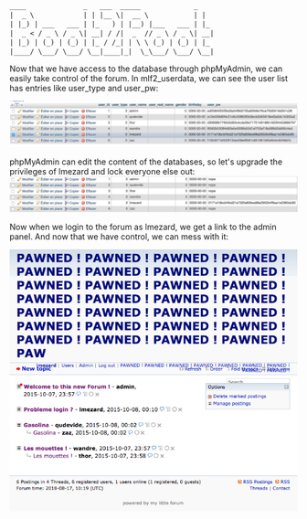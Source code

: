  ```
 ____              _   ___  _____             _   
 |  _ \            | | |__ \|  __ \           | |  
 | |_) | ___   ___ | |_   ) | |__) |___   ___ | |_ 
 |  _ < / _ \ / _ \| __| / /|  _  // _ \ / _ \| __|
 | |_) | (_) | (_) | |_ / /_| | \ \ (_) | (_) | |_ 
 |____/ \___/ \___/ \__|____|_|  \_\___/ \___/ \__|
 ```

Now that we have access to the database through phpMyAdmin, we can easily take control of the forum.
In mlf2_userdata, we can see the user list has entries like user_type and user_pw:

![forum_users_1](https://github.com/Ziltoid42/Boot2Root_42/blob/master/bonus/images/forum_users_1.png)


phpMyAdmin can edit the content of the databases, so let's upgrade the privileges of lmezard and lock everyone else out:
![forum_users_2](https://github.com/Ziltoid42/Boot2Root_42/blob/master/bonus/images/forum_users_2.png)

Now when we login to the forum as lmezard, we get a link to the admin panel. 
And now that we have control, we can mess with it:  

![pawned](https://github.com/Ziltoid42/Boot2Root_42/blob/master/bonus/images/pawned.png)
